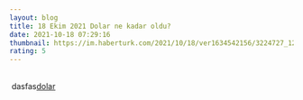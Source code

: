 ```yaml
--- 
layout: blog
title: 18 Ekim 2021 Dolar ne kadar oldu?
date: 2021-10-18 07:29:16
thumbnail: https://im.haberturk.com/2021/10/18/ver1634542156/3224727_1200x627.jpg
rating: 5
---
```

</br>&nbsp;dasfas<a href="https://codecanyon.net/category/php-scripts?term=article%20spinner">dolar</a>